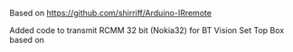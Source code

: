 Based on https://github.com/shirriff/Arduino-IRremote

Added code to transmit RCMM 32 bit (Nokia32) for BT Vision Set Top Box based on 


